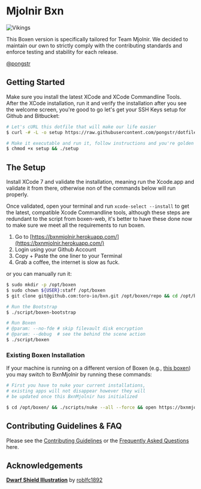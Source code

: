 Mjolnir Bxn
===

![Vikings](http://orig13.deviantart.net/636c/f/2010/227/6/a/dwarf_shield_by_roblfc1892.jpg)

This Boxen version is specifically tailored for Team Mjolnir. We decided to
maintain our own to strictly comply with the contributing standards and enforce
testing and stability for each release.

[@pongstr](https://github.com/pongstr)

Getting Started
---

Make sure you install the latest XCode and XCode Commandline Tools. After the
XCode installation, run it and verify the installation after you see the
welcome screen, you're good to go let's get your SSH Keys setup for Github
and Bitbucket:

```bash
# Let's cURL this dotfile that will make our life easier
$ curl -# -L -o setup https://raw.githubusercontent.com/pongstr/dotfiles/master/init/.gituser

# Make it executable and run it, follow instructions and you're golden
$ chmod +x setup && ./setup
```

The Setup
---

Install XCode 7 and validate the installation, meaning run the Xcode.app and
validate it from there, otherwise non of the commands below will run properly.

Once validated, open your terminal and run `xcode-select --install` to get the
latest, compatible Xcode Commandline tools, although these steps are redundant
to the script from boxen-web, it's better to have these done now to make sure
we meet all the requirements to run boxen.

1. Go to [https://bxnmjolnir.herokuapp.com/](https://bxnmjolnir.herokuapp.com/)
1. Login using your Github Account
1. Copy + Paste the one liner to your Terminal
1. Grab a coffee, the internet is slow as fuck.

or you can manually run it:

```bash
$ sudo mkdir -p /opt/boxen
$ sudo chown ${USER}:staff /opt/boxen
$ git clone git@github.com:toro-io/bxn.git /opt/boxen/repo && cd /opt/boxen/repo

# Run the Bootstrap
$ ./script/boxen-bootstrap

# Run Boxen
# @param: --no-fde # skip filevault disk encryption
# @param: --debug  # see the behind the scene action
$ ./script/boxen
```

### Existing Boxen Installation

If your machine is running on a different version of Boxen (e.g., [this boxen](https://github.com/TORO-IO/boxen))
you may switch to BxnMjolnir by running these commands:

```bash
# First you have to nuke your current installations,
# existing apps will not disappear however they will
# be updated once this BxnMjolnir has initialized

$ cd /opt/boxen/ && ./scripts/nuke --all --force && open https://bxnmjolnir.herokuapp.com
```

Contributing Guidelines & FAQ
---

Please see the [Contributing Guidelines](CONTRIBUTING.md) or the
[Frequently Asked Questions](docs/faq.md) here.

Acknowledgements
---

[**Dwarf Shield Illustration**](http://roblfc1892.deviantart.com/art/dwarf-shield-67219251)
by [roblfc1892](http://roblfc1892.deviantart.com)
